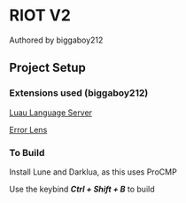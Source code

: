 # RIOT V2

Authored by biggaboy212

## Project Setup

### Extensions used (biggaboy212)

[Luau Language Server](https://marketplace.visualstudio.com/items?itemName=JohnnyMorganz.luau-lsp)

[Error Lens](https://marketplace.visualstudio.com/items?itemName=usernamehw.errorlens)

### To Build

Install Lune and Darklua, as this uses ProCMP

Use the keybind ***Ctrl + Shift + B*** to build
